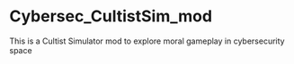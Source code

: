 # Cybersec_CultistSim_mod
This is a Cultist Simulator mod to explore moral gameplay in cybersecurity space
